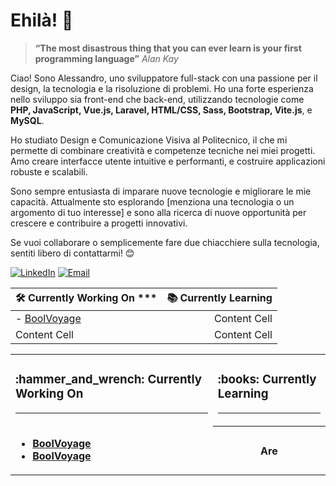 

# Ehilà! 👋

> **“The most disastrous thing that you can ever learn is your first programming language”**
> *Alan Kay*

Ciao! Sono Alessandro, uno sviluppatore full-stack con una passione per il design, la tecnologia e la risoluzione di problemi. Ho una forte esperienza nello sviluppo sia front-end che back-end, utilizzando tecnologie come **PHP, JavaScript, Vue.js, Laravel, HTML/CSS, Sass, Bootstrap, Vite.js**, e **MySQL**.

Ho studiato Design e Comunicazione Visiva al Politecnico, il che mi permette di combinare creatività e competenze tecniche nei miei progetti. Amo creare interfacce utente intuitive e performanti, e costruire applicazioni robuste e scalabili.

Sono sempre entusiasta di imparare nuove tecnologie e migliorare le mie capacità. Attualmente sto esplorando [menziona una tecnologia o un argomento di tuo interesse] e sono alla ricerca di nuove opportunità per crescere e contribuire a progetti innovativi.

Se vuoi collaborare o semplicemente fare due chiacchiere sulla tecnologia, sentiti libero di contattarmi! 😊

[![LinkedIn](https://img.shields.io/badge/LinkedIn-blue?style=flat&logo=linkedin&logoColor=white)](https://www.linkedin.com/in/tuo-profilo)
[![Email](https://img.shields.io/badge/Email-red?style=flat&logo=gmail&logoColor=white)](mailto:tuo.email@example.com)

| :hammer_and_wrench: Currently Working On *** | :books: Currently Learning |
| :--- | ---: |
| - [BoolVoyage](https://github.com/casalaspro/vite-bool-voyage)  | Content Cell  |
| Content Cell  | Content Cell  |

<table width='100%'>
  <tbody>
    <tr>
      <td>
        <h3> :hammer_and_wrench: Currently Working On</h3>
        <hr>
      </td>
      <td>
        <h3>:books: Currently Learning</h3>
        <hr>
      </td>
    </tr>
    <tr>
      <td>
        <ul>
          <li><strong><a href="https://github.com/casalaspro/vite-bool-voyage">BoolVoyage</a></strong></li>
          <li><strong><a href="https://github.com/casalaspro/vite-bool-voyage">BoolVoyage</a></strong></li>
        </ul>
      </td>
      <th align="center">Are</th>
    </tr> 
  </tbody>
</table>
